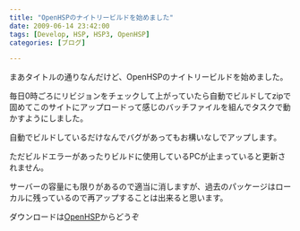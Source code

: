 ```yaml
---
title: "OpenHSPのナイトリービルドを始めました"
date: 2009-06-14 23:42:00
tags: [Develop, HSP, HSP3, OpenHSP]
categories: [ブログ]

---
```


まあタイトルの通りなんだけど、OpenHSPのナイトリービルドを始めました。

毎日0時ごろにリビジョンをチェックして上がっていたら自動でビルドしてzipで固めてこのサイトにアップロードって感じのバッチファイルを組んでタスクで動かすようにしました。

自動でビルドしているだけなんでバグがあってもお構いなしでアップします。

ただビルドエラーがあったりビルドに使用しているPCが止まっていると更新されません。

サーバーの容量にも限りがあるので適当に消しますが、過去のパッケージはローカルに残っているので再アップすることは出来ると思います。

ダウンロードは[OpenHSP][1]からどうぞ

 [1]: /hsp/openhsp
